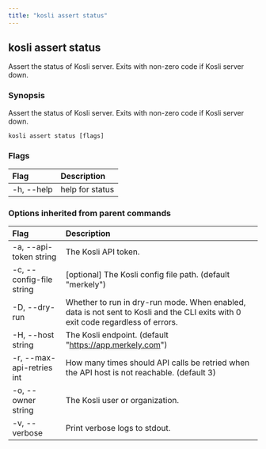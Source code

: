 ```yaml
---
title: "kosli assert status"
---
```


## kosli assert status


Assert the status of Kosli server. Exits with non-zero code if Kosli server down.


### Synopsis


Assert the status of Kosli server. Exits with non-zero code if Kosli server down.


```shell
kosli assert status [flags]
```

### Flags
| Flag | Description |
| :--- | :--- |
|    -h, --help  |  help for status  |


### Options inherited from parent commands
| Flag | Description |
| :--- | :--- |
|    -a, --api-token string  |  The Kosli API token.  |
|    -c, --config-file string  |  [optional] The Kosli config file path. (default "merkely")  |
|    -D, --dry-run  |  Whether to run in dry-run mode. When enabled, data is not sent to Kosli and the CLI exits with 0 exit code regardless of errors.  |
|    -H, --host string  |  The Kosli endpoint. (default "https://app.merkely.com")  |
|    -r, --max-api-retries int  |  How many times should API calls be retried when the API host is not reachable. (default 3)  |
|    -o, --owner string  |  The Kosli user or organization.  |
|    -v, --verbose  |  Print verbose logs to stdout.  |


